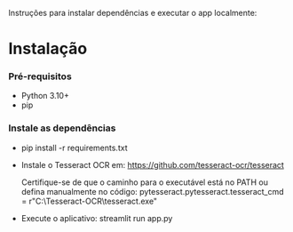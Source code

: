 Instruções para instalar dependências e executar o app localmente:

# Instalação

### Pré-requisitos
- Python 3.10+
- pip

### Instale as dependências
- pip install -r requirements.txt

- Instale o Tesseract OCR em: https://github.com/tesseract-ocr/tesseract

    Certifique-se de que o caminho para o executável está no PATH ou defina manualmente no código:
        pytesseract.pytesseract.tesseract_cmd = r"C:\Tesseract-OCR\tesseract.exe"

- Execute o aplicativo: streamlit run app.py